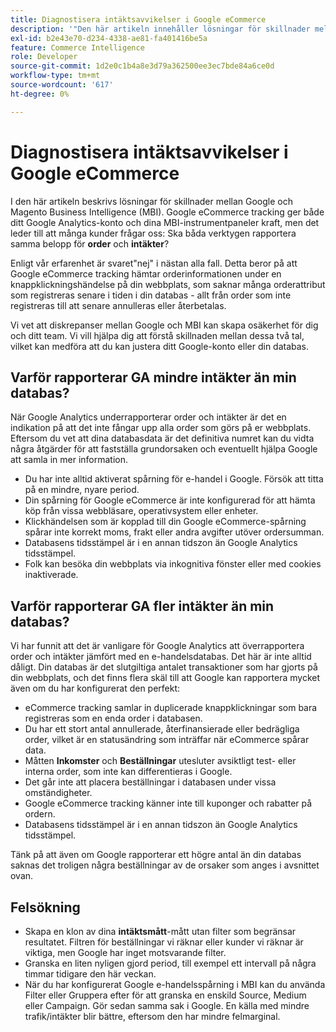```yaml
---
title: Diagnostisera intäktsavvikelser i Google eCommerce
description: '"Den här artikeln innehåller lösningar för skillnader mellan Google och Magento Business Intelligence (MBI). Google eCommerce tracking ger både ditt Google Analytics-konto och dina MBI-instrumentpaneler kraft, men det leder till att många kunder frågar oss: Bör båda verktygen rapportera samma mängd **order** och **intäkt**?'''
exl-id: b2e43e70-d234-4338-ae81-fa401416be5a
feature: Commerce Intelligence
role: Developer
source-git-commit: 1d2e0c1b4a8e3d79a362500ee3ec7bde84a6ce0d
workflow-type: tm+mt
source-wordcount: '617'
ht-degree: 0%

---
```


# Diagnostisera intäktsavvikelser i Google eCommerce

I den här artikeln beskrivs lösningar för skillnader mellan Google och Magento Business Intelligence (MBI). Google eCommerce tracking ger både ditt Google Analytics-konto och dina MBI-instrumentpaneler kraft, men det leder till att många kunder frågar oss: Ska båda verktygen rapportera samma belopp för **order** och **intäkter**?

Enligt vår erfarenhet är svaret&quot;nej&quot; i nästan alla fall. Detta beror på att Google eCommerce tracking hämtar orderinformationen under en knappklickningshändelse på din webbplats, som saknar många orderattribut som registreras senare i tiden i din databas - allt från order som inte registreras till att senare annulleras eller återbetalas.

Vi vet att diskrepanser mellan Google och MBI kan skapa osäkerhet för dig och ditt team. Vi vill hjälpa dig att förstå skillnaden mellan dessa två tal, vilket kan medföra att du kan justera ditt Google-konto eller din databas.

## Varför rapporterar GA **mindre** intäkter än min databas?

När Google Analytics underrapporterar order och intäkter är det en indikation på att det inte fångar upp alla order som görs på er webbplats. Eftersom du vet att dina databasdata är det definitiva numret kan du vidta några åtgärder för att fastställa grundorsaken och eventuellt hjälpa Google att samla in mer information.

* Du har inte alltid aktiverat spårning för e-handel i Google. Försök att titta på en mindre, nyare period.
* Din spårning för Google eCommerce är inte konfigurerad för att hämta köp från vissa webbläsare, operativsystem eller enheter.
* Klickhändelsen som är kopplad till din Google eCommerce-spårning spårar inte korrekt moms, frakt eller andra avgifter utöver ordersumman.
* Databasens tidsstämpel är i en annan tidszon än Google Analytics tidsstämpel.
* Folk kan besöka din webbplats via inkognitiva fönster eller med cookies inaktiverade.

## Varför rapporterar GA **fler** intäkter än min databas?

Vi har funnit att det är vanligare för Google Analytics att överrapportera order och intäkter jämfört med en e-handelsdatabas. Det här är inte alltid dåligt. Din databas är det slutgiltiga antalet transaktioner som har gjorts på din webbplats, och det finns flera skäl till att Google kan rapportera mycket även om du har konfigurerat den perfekt:

* eCommerce tracking samlar in duplicerade knappklickningar som bara registreras som en enda order i databasen.
* Du har ett stort antal annullerade, återfinansierade eller bedrägliga order, vilket är en statusändring som inträffar när eCommerce spårar data.
* Måtten **Inkomster** och **Beställningar** utesluter avsiktligt test- eller interna order, som inte kan differentieras i Google.
* Det går inte att placera beställningar i databasen under vissa omständigheter.
* Google eCommerce tracking känner inte till kuponger och rabatter på ordern.
* Databasens tidsstämpel är i en annan tidszon än Google Analytics tidsstämpel.

Tänk på att även om Google rapporterar ett högre antal än din databas saknas det troligen några beställningar av de orsaker som anges i avsnittet ovan.

## Felsökning

* Skapa en klon av dina **intäktsmått**-mått utan filter som begränsar resultatet. Filtren för beställningar vi räknar eller kunder vi räknar är viktiga, men Google har inget motsvarande filter.
* Granska en liten nyligen gjord period, till exempel ett intervall på några timmar tidigare den här veckan.
* När du har konfigurerat Google e-handelsspårning i MBI kan du använda Filter eller Gruppera efter för att granska en enskild Source, Medium eller Campaign. Gör sedan samma sak i Google. En källa med mindre trafik/intäkter blir bättre, eftersom den har mindre felmarginal.
